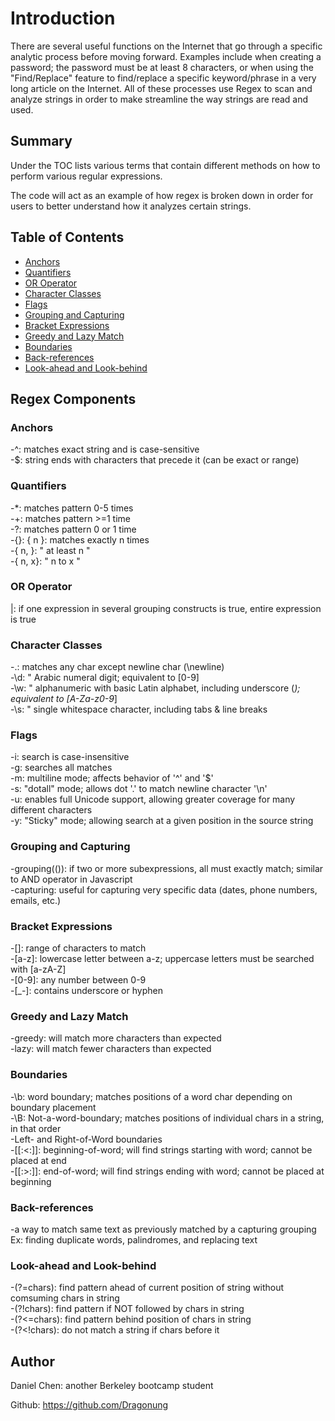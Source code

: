 # Introduction

There are several useful functions on the Internet that go through a specific analytic process before moving forward. 
Examples include when creating a password; the password must be at least 8 characters, or when using the "Find/Replace" feature to find/replace a specific keyword/phrase in a very long article on the Internet. 
All of these processes use Regex to scan and analyze strings in order to make streamline the way strings are read and used.

## Summary

Under the TOC lists various terms that contain different methods on how to perform various regular expressions. <br/>

The code will act as an example of how regex is broken down in order for users to better understand how it analyzes certain strings.

## Table of Contents

- [Anchors](#anchors)
- [Quantifiers](#quantifiers)
- [OR Operator](#or-operator)
- [Character Classes](#character-classes)
- [Flags](#flags)
- [Grouping and Capturing](#grouping-and-capturing)
- [Bracket Expressions](#bracket-expressions)
- [Greedy and Lazy Match](#greedy-and-lazy-match)
- [Boundaries](#boundaries)
- [Back-references](#back-references)
- [Look-ahead and Look-behind](#look-ahead-and-look-behind)

## Regex Components

### Anchors

 -^: matches exact string and is case-sensitive <br/>
 -$: string ends with characters that precede it (can be exact or range)

### Quantifiers

 -*: matches pattern 0-5 times <br/>
 -+: matches pattern >=1 time <br/>
 -?: matches pattern 0 or 1 time <br/>
 -{}: { n }: matches exactly n times <br/>
     -{ n, }: "      at least n " <br/>
     -{ n, x}: " n to x "

### OR Operator

 |: if one expression in several grouping constructs is true, entire expression is true

### Character Classes

 -.: matches any char except newline char (\newline) <br/>
 -\d: " Arabic numeral digit; equivalent to [0-9] <br/>
 -\w: " alphanumeric with basic Latin alphabet, including underscore (_); equivalent to [A-Za-z0-9_] <br/>
 -\s: " single whitespace character, including tabs & line breaks

### Flags

 -i: search is case-insensitive <br/>
 -g: searches all matches <br/>
 -m: multiline mode; affects behavior of '^' and '$' <br/>
 -s: "dotall" mode; allows dot '.' to match newline character '\n' <br/>
 -u: enables full Unicode support, allowing greater coverage for many different characters <br/>
 -y: "Sticky" mode; allowing search at a given position in the source string

### Grouping and Capturing

 -grouping(()): if two or more subexpressions, all must exactly match; similar to AND operator in Javascript <br/>
 -capturing: useful for capturing very specific data (dates, phone numbers, emails, etc.)

### Bracket Expressions

 -[]: range of characters to match <br/>
    -[a-z]: lowercase letter between a-z; uppercase letters must be searched with [a-zA-Z] <br/>
    -[0-9]: any number between 0-9 <br/>
    -[_-]: contains underscore or hyphen 

### Greedy and Lazy Match
 
 -greedy: will match more characters than expected <br/>
 -lazy:   will match fewer characters than expected

### Boundaries

 -\b: word boundary; matches positions of a word char depending on boundary placement <br/>
 -\B: Not-a-word-boundary; matches positions of individual chars in a string, in that order <br/>
 -Left- and Right-of-Word boundaries <br/>
    -[[:<:]]: beginning-of-word; will find strings starting with word; cannot be placed at end <br/>
    -[[:>:]]: end-of-word; will find strings ending with word; cannot be placed at beginning

### Back-references
 
 -a way to match same text as previously matched by a capturing grouping <br/>
    Ex: finding duplicate words, palindromes, and replacing text 

### Look-ahead and Look-behind

 -(?=chars): find pattern ahead of current position of string without comsuming chars in string <br/>
 -(?!chars): find pattern if NOT followed by chars in string <br/>
 -(?<=chars): find pattern behind position of chars in string <br/>
 -(?<!chars): do not match a string if chars before it

## Author

 Daniel Chen: another Berkeley bootcamp student

 Github: https://github.com/Dragonung

